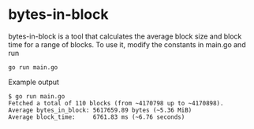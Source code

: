# bytes-in-block

bytes-in-block is a tool that calculates the average block size and block time for a range of blocks. To use it, modify the constants in main.go and run

```shell
go run main.go
```

Example output

```
$ go run main.go
Fetched a total of 110 blocks (from ~4170798 up to ~4170898).
Average bytes_in_block: 5617659.89 bytes (~5.36 MiB)
Average block_time:     6761.83 ms (~6.76 seconds)
```

